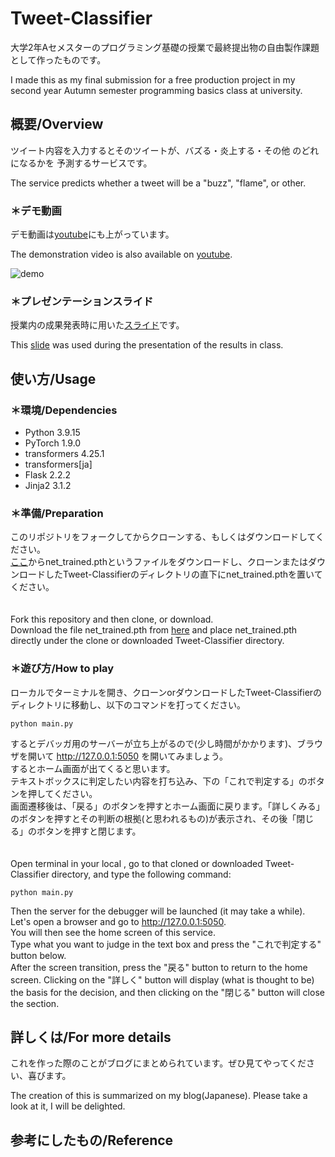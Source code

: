 # Tweet-Classifier


大学2年Aセメスターのプログラミング基礎の授業で最終提出物の自由製作課題として作ったものです。

I made this as my final submission for a free production project in my second year Autumn semester programming basics class at university.

## 概要/Overview
ツイート内容を入力するとそのツイートが、バズる・炎上する・その他 のどれになるかを
予測するサービスです。

The service predicts whether a tweet will be a "buzz", "flame", or other.

### ＊デモ動画

デモ動画は[youtube](https://www.youtube.com/watch?v=NEOWWGJ4TqY)にも上がっています。

The demonstration video is also available on [youtube](https://www.youtube.com/watch?v=NEOWWGJ4TqY).


![demo](figures/Original-Service_-Tweet-Classifier.gif)


### ＊プレゼンテーションスライド

授業内の成果発表時に用いた[スライド](###)です。

This [slide](figures/TwitterClassifier_for_upload.pptx) was used during the presentation of the results in class.



## 使い方/Usage
### ＊環境/Dependencies

* Python 3.9.15
* PyTorch 1.9.0
* transformers 4.25.1
* transformers[ja]
* Flask 2.2.2
* Jinja2 3.1.2

### ＊準備/Preparation

このリポジトリをフォークしてからクローンする、もしくはダウンロードしてください。<br>
[ここ](https://drive.google.com/file/d/1nm0raCFzuMWgd8uxV8EJWI0RqzVk2Ui6/view?usp=share_link)からnet_trained.pthというファイルをダウンロードし、クローンまたはダウンロードしたTweet-Classifierのディレクトリの直下にnet_trained.pthを置いてください。<br>
<br>
<br>
Fork this repository and then clone, or download.<br>
Download the file net_trained.pth from [here](https://drive.google.com/file/d/1nm0raCFzuMWgd8uxV8EJWI0RqzVk2Ui6/view?usp=share_link) and place net_trained.pth directly under the clone or downloaded Tweet-Classifier directory.


### ＊遊び方/How to play
ローカルでターミナルを開き、クローンorダウンロードしたTweet-Classifierのディレクトリに移動し、以下のコマンドを打ってください。
```
python main.py
```
するとデバッガ用のサーバーが立ち上がるので(少し時間がかかります)、ブラウザを開いて http://127.0.0.1:5050 を開いてみましょう。<br>
するとホーム画面が出てくると思います。<br>
テキストボックスに判定したい内容を打ち込み、下の「これで判定する」のボタンを押してください。<br>
画面遷移後は、「戻る」のボタンを押すとホーム画面に戻ります。「詳しくみる」のボタンを押すとその判断の根拠(と思われるもの)が表示され、その後「閉じる」のボタンを押すと閉じます。<br>
<br>
<br>
Open terminal in your local , go to that cloned or downloaded Tweet-Classifier directory, and type the following command: 
```
python main.py
```
Then the server for the debugger will be launched (it may take a while). Let's open a browser and go to http://127.0.0.1:5050. <br>
You will then see the home screen of this service.<br>
Type what you want to judge in the text box and press the "これで判定する" button below.<br>
After the screen transition, press the "戻る" button to return to the home screen. Clicking on the "詳しく" button will display (what is thought to be) the basis for the decision, and then clicking on the "閉じる" button will close the section.<br>


## 詳しくは/For more details

これを作った際のことがブログにまとめられています。ぜひ見てやってください、喜びます。

The creation of this is summarized on my blog(Japanese). Please take a look at it, I will be delighted.

## 参考にしたもの/Reference















